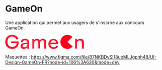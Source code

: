 # GameOn

Une application qui permet aux usagers de s'inscrire aux concours GameOn.

![Image](images/logo.png)

Maquettes : https://www.figma.com/file/B7NKBDvSI18uoMLJgpnh48/UI-Design-GameOn-FR?node-id=106%3A630&mode=dev
